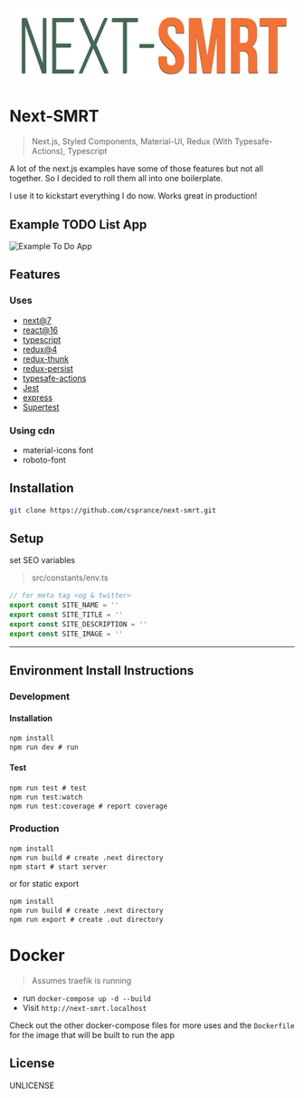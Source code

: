 ![Example To Do App](./static/site-image.png)
# Next-SMRT
> Next.js, Styled Components, Material-UI, Redux (With Typesafe-Actions), Typescript

A lot of the next.js examples have some of those features but not all together. So I decided to roll them all into one boilerplate.

I use it to kickstart everything I do now. Works great in production!

## Example TODO List App
![Example To Do App](https://csprance.com/shots/2018-08-12_80391bbd-a273-454b-9d85-f45c0bca6d37.png)

## Features
### Uses
 - [next@7](https://github.com/zeit/next.js)
 - [react@16](https://github.com/facebook/react)
 - [typescript](https://github.com/Microsoft/TypeScript)
 - [redux@4](https://github.com/reduxjs/redux)
 - [redux-thunk](https://github.com/reduxjs/redux-thunk)
 - [redux-persist](https://github.com/rt2zz/redux-persist)
 - [typesafe-actions](https://github.com/piotrwitek/typesafe-actions)
 - [Jest](https://github.com/facebook/jest)
 - [express](https://github.com/expressjs/express)
 - [Supertest](https://github.com/visionmedia/supertest) 
 

### Using cdn
 - material-icons font
 - roboto-font

## Installation

```sh
git clone https://github.com/csprance/next-smrt.git
```

## Setup

set SEO variables

> src/constants/env.ts

```typescript
// for meta tag <og & twitter>
export const SITE_NAME = ''
export const SITE_TITLE = ''
export const SITE_DESCRIPTION = ''
export const SITE_IMAGE = ''
```

---

## Environment Install Instructions

### Development

#### Installation

```
npm install
npm run dev # run
```

#### Test

```
npm run test # test
npm run test:watch
npm run test:coverage # report coverage
```

### Production

```
npm install
npm run build # create .next directory
npm start # start server
```

or for static export

```
npm install
npm run build # create .next directory
npm run export # create .out directory
```

# Docker
> Assumes traefik is running
* run `docker-compose up -d --build`
* Visit `http://next-smrt.localhost` 


Check out the other docker-compose files for more uses and the `Dockerfile` for the image 
that will be built to run the app
 
## License

UNLICENSE
